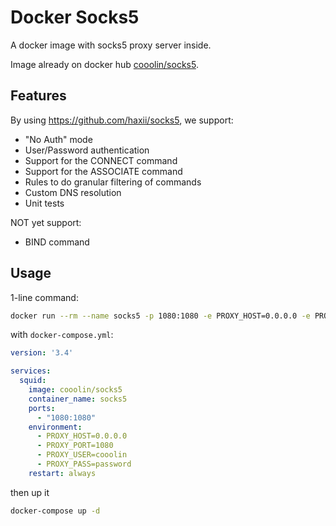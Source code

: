 # Docker Socks5

A docker image with socks5 proxy server inside.

Image already on docker hub [cooolin/socks5](https://hub.docker.com/r/cooolin/socks5).

## Features

By using https://github.com/haxii/socks5, we support:

- "No Auth" mode
- User/Password authentication
- Support for the CONNECT command
- Support for the ASSOCIATE command
- Rules to do granular filtering of commands
- Custom DNS resolution
- Unit tests

NOT yet support:

- BIND command

## Usage

1-line command:

```sh
docker run --rm --name socks5 -p 1080:1080 -e PROXY_HOST=0.0.0.0 -e PROXY_PORT=1080 -e PROXY_USER=cooolin -e PROXY_PASS=password cooolin/socks5
```

with `docker-compose.yml`:

```yaml
version: '3.4'

services:
  squid:
    image: cooolin/socks5
    container_name: socks5
    ports:
      - "1080:1080"
    environment:
      - PROXY_HOST=0.0.0.0
      - PROXY_PORT=1080
      - PROXY_USER=cooolin
      - PROXY_PASS=password
    restart: always
```

then up it

```sh
docker-compose up -d
```
